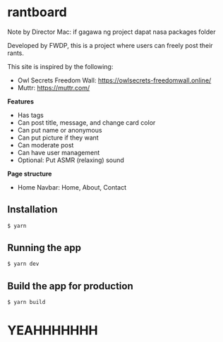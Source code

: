 # rantboard

Note by Director Mac: if gagawa ng project dapat nasa packages folder

Developed by FWDP, this is a project where users can freely post their rants.

This site is inspired by the following:
- Owl Secrets Freedom Wall: https://owlsecrets-freedomwall.online/
- Muttr: https://muttr.com/

**Features**
- Has tags
- Can post title, message, and change card color
- Can put name or anonymous
- Can put picture if they want
- Can moderate post
- Can have user management
- Optional: Put ASMR (relaxing) sound

**Page structure**
- Home
Navbar: Home, About, Contact

## Installation

```bash
$ yarn 
```

## Running the app

```bash
$ yarn dev
```

## Build the app for production

```bash
$ yarn build
```


# YEAHHHHHHH